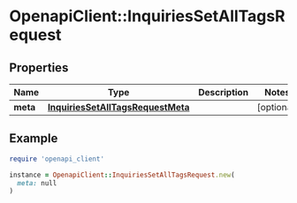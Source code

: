 # OpenapiClient::InquiriesSetAllTagsRequest

## Properties

| Name | Type | Description | Notes |
| ---- | ---- | ----------- | ----- |
| **meta** | [**InquiriesSetAllTagsRequestMeta**](InquiriesSetAllTagsRequestMeta.md) |  | [optional] |

## Example

```ruby
require 'openapi_client'

instance = OpenapiClient::InquiriesSetAllTagsRequest.new(
  meta: null
)
```

